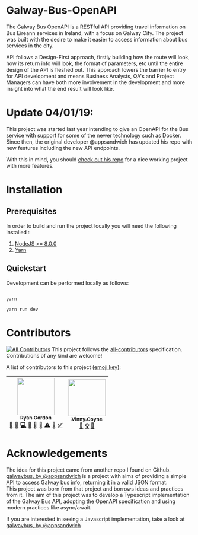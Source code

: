 # Galway-Bus-OpenAPI
The Galway Bus OpenAPI is a RESTful API providing travel information on Bus Eireann services in Ireland, with a focus on Galway City.
The project was built with the desire to make it easier to access information about bus services in the city. 

API follows a Design-First approach, firstly building how the route will look, how its return info will look, the format of parameters, etc until the entire design of the API is fleshed out. This approach lowers the barrier to entry for API development and means Business Analysts, QA's and Project Managers can have both more involvement in the development and more insight into what the end result will look like.


# Update 04/01/19:
This project was started last year intending to give an OpenAPI for the Bus service with support for some of the newer technology such as Docker. 
Since then, the original developer @appsandwich has updated his repo with new features including the new API endpoints. 

With this in mind, you should [check out his repo](https://github.com/appsandwich/galwaybus) for a nice working project with more features.


# Installation 

## Prerequisites
In order to build and run the project locally you will need the following installed :  

1. [NodeJS >= 8.0.0](https://nodejs.org/)
2. [Yarn](https://yarnpkg.com/)

## Quickstart

Development can be performed locally as follows:

```$bash

yarn

yarn run dev

```

# Contributors 
[![All Contributors](https://img.shields.io/badge/all_contributors-2-orange.svg?style=flat)](#contributors)
This project follows the
[all-contributors](https://github.com/kentcdodds/all-contributors)
specification. Contributions of any kind are welcome!

A list of contributors to this project
([emoji key](https://github.com/kentcdodds/all-contributors#emoji-key)):

<!-- ALL-CONTRIBUTORS-LIST:START - Do not remove or modify this section -->
<!-- prettier-ignore -->
| [<img src="https://avatars1.githubusercontent.com/u/11082710?v=4" width="100px;"/><br /><sub><b>Ryan Gordon</b></sub>](https://github.com/Ryan-Gordon)<br />[📝](#blog-Ryan-Gordon "Blogposts") [🐛](https://github.com/Ryan-Gordon/Galway-Bus-OpenAPI/issues?q=author%3ARyan-Gordon "Bug reports") [💻](https://github.com/Ryan-Gordon/Galway-Bus-OpenAPI/commits?author=Ryan-Gordon "Code") [🎨](#design-Ryan-Gordon "Design") [📖](https://github.com/Ryan-Gordon/Galway-Bus-OpenAPI/commits?author=Ryan-Gordon "Documentation") [👀](#review-Ryan-Gordon "Reviewed Pull Requests") [⚠️](https://github.com/Ryan-Gordon/Galway-Bus-OpenAPI/commits?author=Ryan-Gordon "Tests") [🔧](#tool-Ryan-Gordon "Tools") [✅](#tutorial-Ryan-Gordon "Tutorials") | [<img src="https://avatars2.githubusercontent.com/u/496767?v=4" width="100px;"/><br /><sub><b>Vinny Coyne</b></sub>](http://www.vinnycoyne.com)<br />[🎨](#design-appsandwich "Design") [💡](#example-appsandwich "Examples") [🤔](#ideas-appsandwich "Ideas, Planning, & Feedback") |
| :---: | :---: |
<!-- ALL-CONTRIBUTORS-LIST:END -->


# Acknowledgements  

The idea for this project came from another repo I found on Github. [galwaybus, by @appsandwich](https://github.com/appsandwich/galwaybus) is a project with aims of providing a simple API to access Galway bus info, returning it in a valid JSON format.  
This project was born from that project and borrows ideas and practices from it. The aim of this project was to develop a Typescript implementation of the Galway Bus API, adopting the OpenAPI specification and using modern practices like async/await.

If you are interested in seeing a Javascript implementation, take a look at [galwaybus, by @appsandwich](https://github.com/appsandwich/galwaybus)


